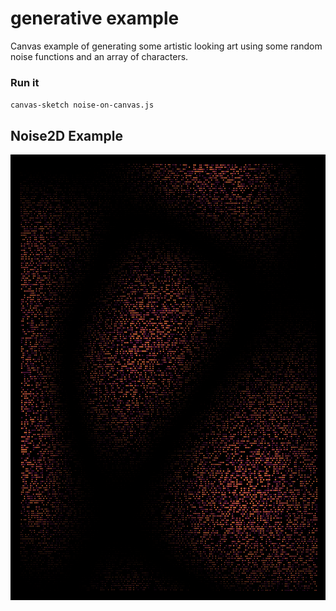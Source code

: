 # generative example

Canvas example of generating some artistic looking art using some random noise functions and an array of characters.

### Run it

`canvas-sketch noise-on-canvas.js`

## Noise2D Example

![Generative Art Using Noise](download.png)
